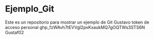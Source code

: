 # Ejemplo_Git
Este es un repositorio para mostrar un ejemplo de Git
Gustavo 
token de acceso personal
 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
Gustaf02